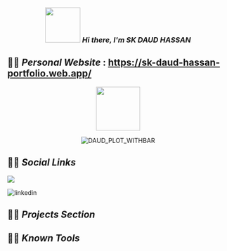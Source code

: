<div align="center">

### **_<img src="https://user-images.githubusercontent.com/82196466/178093150-d04e080a-13da-49d9-a43a-a67895960d2f.gif" width="80" height="80"/> Hi there, I'm SK DAUD HASSAN_**

</div>




## :man_with_turban: _**Personal Website**_ : https://sk-daud-hassan-portfolio.web.app/

<div id="header" align="center">
  <img src="https://media.giphy.com/media/HwBlFQZFcAoUcPHZdX/giphy.gif" width="100"/>
</div>

<div  align="center">
  
![DAUD_PLOT_WITHBAR](https://user-images.githubusercontent.com/82196466/178033325-748eebd5-56db-4d2d-8ae9-2f34d76b11f9.png)
</div>

## :man_with_turban: _**Social Links**_ 
<a href = ""> <img src = "![linkedin](https://user-images.githubusercontent.com/82196466/178093923-af454e7b-7e7f-4643-a00f-f647bc1670f2.gif)" /></a> 


![linkedin](https://user-images.githubusercontent.com/82196466/178093923-af454e7b-7e7f-4643-a00f-f647bc1670f2.gif)

## :man_with_turban: _**Projects Section**_ 





## :man_with_turban: _**Known Tools**_ 





